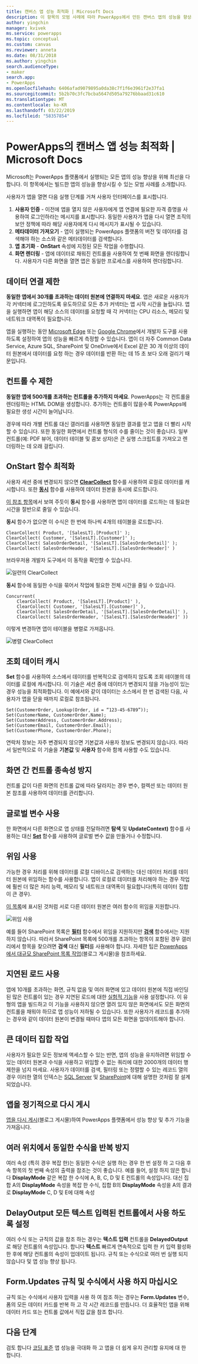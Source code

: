 ```yaml
---
title: 캔버스 앱 성능 최적화 | Microsoft Docs
description: 이 항목의 모범 사례에 따라 PowerApps에서 만든 캔버스 앱의 성능을 향상시킵니다.
author: yingchin
manager: kvivek
ms.service: powerapps
ms.topic: conceptual
ms.custom: canvas
ms.reviewer: anneta
ms.date: 08/31/2018
ms.author: yingchin
search.audienceType:
- maker
search.app:
- PowerApps
ms.openlocfilehash: 6406afad9079895a0da38c7f1f6e3961f2e37fa1
ms.sourcegitcommit: 5b2b70c3fc7bcba5647d505a79276bbaad31c610
ms.translationtype: MT
ms.contentlocale: ko-KR
ms.lasthandoff: 03/22/2019
ms.locfileid: "58357854"
---
```

# <a name="optimize-canvas-app-performance-in-powerapps"></a>PowerApps의 캔버스 앱 성능 최적화 | Microsoft Docs
Microsoft는 PowerApps 플랫폼에서 실행되는 모든 앱의 성능 향상을 위해 최선을 다합니다. 이 항목에서는 빌드한 앱의 성능을 향상시킬 수 있는 모범 사례를 소개합니다.

사용자가 앱을 열면 다음 실행 단계를 거쳐 사용자 인터페이스를 표시합니다. 
1. **사용자 인증** - 이전에 앱을 열지 않은 사용자에게 앱 연결에 필요한 자격 증명을 사용하여 로그인하라는 메시지를 표시합니다. 동일한 사용자가 앱을 다시 열면 조직의 보안 정책에 따라 해당 사용자에게 다시 메시지가 표시될 수 있습니다. 
2. **메타데이터 가져오기** - 앱이 실행되는 PowerApps 플랫폼의 버전 및 데이타를 검색해야 하는 소스와 같은 메타데이터를 검색합니다. 
3. **앱 초기화** - **OnStart** 속성에 지정된 모든 작업을 수행합니다. 
4. **화면 렌더링** - 앱에 데이터로 채워진 컨트롤을 사용하여 첫 번째 화면을 렌더링합니다. 사용자가 다른 화면을 열면 앱은 동일한 프로세스를 사용하여 렌더링합니다.  

## <a name="limit-data-connections"></a>데이터 연결 제한 
**동일한 앱에서 30개를 초과하는 데이터 원본에 연결하지 마세요**. 앱은 새로운 사용자가 각 커넥터에 로그인하도록 유도하므로 모든 추가 커넥터는 앱 시작 시간을 늘립니다. 앱을 실행하면 앱이 해당 소스의 데이터를 요청할 때 각 커넥터는 CPU 리소스, 메모리 및 네트워크 대역폭이 필요합니다. 

앱을 실행하는 동안 [Microsoft Edge](https://docs.microsoft.com/microsoft-edge/devtools-guide/network) 또는 [Google Chrome](https://developers.google.com/web/tools/chrome-devtools/network-performance/)에서 개발자 도구를 사용하도록 설정하여 앱의 성능을 빠르게 측정할 수 있습니다. 앱이 더 자주 Common Data Service, Azure SQL, SharePoint 및 OneDrive에서 Excel 같은 30 개 이상의 데이터 원본에서 데이터를 요청 하는 경우 데이터를 반환 하는 데 15 초 보다 오래 걸리기 때문입니다.  

## <a name="limit-the-number-of-controls"></a>컨트롤 수 제한 
**동일한 앱에 500개를 초과하는 컨트롤을 추가하지 마세요**. PowerApps는 각 컨트롤을 렌더링하는 HTML DOM을 생성합니다. 추가하는 컨트롤이 많을수록 PowerApps에 필요한 생성 시간이 늘어납니다. 

경우에 따라 개별 컨트롤 대신 갤러리를 사용하면 동일한 결과를 얻고 앱을 더 빨리 시작할 수 있습니다. 또한 동일한 화면에서 컨트롤 형식의 수를 줄이는 것이 좋습니다. 일부 컨트롤(예: PDF 뷰어, 데이터 테이블 및 콤보 상자)은 큰 실행 스크립트를 가져오고 렌더링하는 데 오래 걸립니다. 

## <a name="optimize-the-onstart-function"></a>OnStart 함수 최적화
사용자 세션 중에 변경되지 않으면 [**ClearCollect**](functions/function-clear-collect-clearcollect.md) 함수를 사용하여 로컬로 데이터를 캐시합니다. 또한 [**동시**](functions/function-concurrent.md) 함수를 사용하여 데이터 원본을 동시에 로드합니다.

[이 참조 항목](functions/function-concurrent.md)에서 보여 주듯이 **동시** 함수를 사용하면 앱이 데이터를 로드하는 데 필요한 시간을 절반으로 줄일 수 있습니다.

**동시** 함수가 없으면 이 수식은 한 번에 하나씩 4개의 테이블을 로드합니다.

    ClearCollect( Product, '[SalesLT].[Product]' );
    ClearCollect( Customer, '[SalesLT].[Customer]' );
    ClearCollect( SalesOrderDetail, '[SalesLT].[SalesOrderDetail]' );
    ClearCollect( SalesOrderHeader, '[SalesLT].[SalesOrderHeader]' )

브라우저용 개발자 도구에서 이 동작을 확인할 수 있습니다.

![일련의 ClearCollect](./media/performance-tips/perfconcurrent1.png)
    
**동시** 함수에 동일한 수식을 묶어서 작업에 필요한 전체 시간을 줄일 수 있습니다.

    Concurrent( 
        ClearCollect( Product, '[SalesLT].[Product]' ),
        ClearCollect( Customer, '[SalesLT].[Customer]' ),
        ClearCollect( SalesOrderDetail, '[SalesLT].[SalesOrderDetail]' ),
        ClearCollect( SalesOrderHeader, '[SalesLT].[SalesOrderHeader]' ))
        
이렇게 변경하면 앱이 테이블을 병렬로 가져옵니다. 

![병렬 ClearCollect](./media/performance-tips/perfconcurrent2.png)  

## <a name="cache-lookup-data"></a>조회 데이터 캐시
**Set** 함수를 사용하여 소스에서 데이터를 반복적으로 검색하지 않도록 조회 테이블의 데이터를 로컬에 캐시합니다. 이 기술은 세션 중에 데이터가 변경되지 않을 가능성이 있는 경우 성능을 최적화합니다. 이 예에서와 같이 데이터는 소스에서 한 번 검색된 다음, 사용자가 앱을 닫을 때까지 로컬로 참조됩니다. 

    Set(CustomerOrder, Lookup(Order, id = “123-45-6789”));
    Set(CustomerName, CustomerOrder.Name);
    Set(CustomerAddress, CustomerOrder.Address);
    Set(CustomerEmail, CustomerOrder.Email);
    Set(CustomerPhone, CustomerOrder.Phone);

연락처 정보는 자주 변경되지 않으면 기본값과 사용자 정보도 변경되지 않습니다. 따라서 일반적으로 이 기술을 **기본값** 및 **사용자** 함수와 함께 사용할 수도 있습니다. 

## <a name="avoid-controls-dependency-between-screens"></a>화면 간 컨트롤 종속성 방지
컨트롤 값이 다른 화면의 컨트롤 값에 따라 달라지는 경우 변수, 컬렉션 또는 데이터 원본 참조를 사용하여 데이터를 관리합니다.

## <a name="use-global-variables"></a>글로벌 변수 사용
한 화면에서 다른 화면으로 앱 상태를 전달하려면 **탐색** 및 **UpdateContext)** 함수를 사용하는 대신 [**Set**](functions/function-set.md) 함수를 사용하여 글로벌 변수 값을 만들거나 수정합니다.

## <a name="use-delegation"></a>위임 사용
가능한 경우 처리를 위해 데이터를 로컬 디바이스로 검색하는 대신 데이터 처리를 데이터 원본에 위임하는 함수를 사용합니다. 앱이 로컬로 데이터를 처리해야 하는 경우 작업에 훨씬 더 많은 처리 능력, 메모리 및 네트워크 대역폭이 필요합니다(특히 데이터 집합이 큰 경우).

[이 목록](delegation-list.md)에 표시된 것처럼 서로 다른 데이터 원본은 여러 함수의 위임을 지원합니다.

![위임 사용](./media/performance-tips/perfdelegation1.png)

예를 들어 SharePoint 목록은 [**필터**](functions/function-filter-lookup.md) 함수에서 위임을 지원하지만 [**검색**](functions/function-filter-lookup.md) 함수에서는 지원하지 않습니다. 따라서 SharePoint 목록에 500개를 초과하는 항목이 포함된 경우 갤러리에서 항목을 찾으려면 **검색** 대신 **필터**를 사용해야 합니다. 자세한 팁은 [PowerApps에서 대규모 SharePoint 목록 작업](https://powerapps.microsoft.com/blog/powerapps-now-supports-working-with-more-than-256-items-in-sharepoint-lists/)(블로그 게시물)을 참조하세요. 

## <a name="use-delayed-load"></a>지연된 로드 사용
앱에 10개를 초과하는 화면, 규칙 없음 및 여러 화면에 있고 데이터 원본에 직접 바인딩된 많은 컨트롤이 있는 경우 지연된 로드에 대한 [실험적 기능](working-with-experimental.md)을 사용 설정합니다. 이 유형의 앱을 빌드하고 이 기능을 사용하지 않으면 열려 있지 않은 화면에서도 모든 화면의 컨트롤을 채워야 하므로 앱 성능이 저하될 수 있습니다. 또한 사용자가 레코드를 추가하는 경우와 같이 데이터 원본이 변경될 때마다 앱의 모든 화면을 업데이트해야 합니다.

## <a name="working-with-large-data-sets"></a>큰 데이터 집합 작업
사용자가 필요한 모든 정보에 액세스할 수 있는 반면, 앱의 성능을 유지하려면 위임할 수 있는 데이터 원본과 수식을 사용하고 위임할 수 없는 쿼리에 대한 2000개의 데이터 행 제한을 넘지 마세요. 사용자가 데이터를 검색, 필터링 또는 정렬할 수 있는 레코드 열의 경우 이러한 열의 인덱스는 [SQL Server](https://docs.microsoft.com/sql/relational-databases/sql-server-index-design-guide?view=sql-server-2017) 및 [SharePoint](https://support.office.com/article/Add-an-index-to-a-SharePoint-column-f3f00554-b7dc-44d1-a2ed-d477eac463b0)에 대해 설명한 것처럼 잘 설계되었습니다.  

## <a name="republish-apps-regularly"></a>앱을 정기적으로 다시 게시
[앱을 다시 게시](https://powerapps.microsoft.com/blog/republish-your-apps-to-get-performance-improvements-and-additional-features/)(블로그 게시물)하여 PowerApps 플랫폼에서 성능 향상 및 추가 기능을 가져옵니다.

## <a name="avoid-repeating-the-same-formula-in-multiple-places"></a>여러 위치에서 동일한 수식을 반복 방지
여러 속성 (특히 경우 복잡 한)는 동일한 수식은 실행 하는 경우 한 번 설정 하 고 다음 후속 항목의 첫 번째 속성의 출력을 참조는 것이 좋습니다. 예를 들어, 설정 하지 않은 합니다 **DisplayMode** 같은 복잡 한 수식에 A, B, C, D 및 E 컨트롤의 속성입니다. 대신 집합 A의 **DisplayMode** 속성을 복잡 한 수식, 집합 B의 **DisplayMode** 속성을 A의 결과로 **DisplayMode** C, D 및 E에 대해 속성

## <a name="enable-delayoutput-on-all-text-input-controls"></a>DelayOutput 모든 텍스트 입력된 컨트롤에서 사용 하도록 설정
여러 수식 또는 규칙의 값을 참조 하는 경우는 **텍스트 입력** 컨트롤을 **DelayedOutput** 로 해당 컨트롤의 속성입니다. 합니다 **텍스트** 빠르게 연속적으로 입력 한 키 입력 활성화 한 후에 해당 컨트롤의 속성이 업데이트 됩니다. 규칙 또는 수식으로 여러 번 실행 되지 않습니다 및 앱 성능 향상 됩니다.

## <a name="avoid-using-formupdates-in-rules-and-formulas"></a>Form.Updates 규칙 및 수식에서 사용 하지 마십시오
규칙 또는 수식에서 사용자 입력을 사용 하 여 참조 하는 경우는 **Form.Updates** 변수, 폼의 모든 데이터 카드를 반복 하 고 각 시간 레코드를 만듭니다. 더 효율적인 앱을 위해 데이터 카드 또는 컨트롤 값에서 직접 값을 참조 합니다.

## <a name="next-steps"></a>다음 단계
검토 합니다 [코딩 표준](https://aka.ms/powerappscanvasguidelines) 앱 성능을 극대화 하 고 앱을 더 쉽게 유지 관리할 유지에 대 한 합니다.
